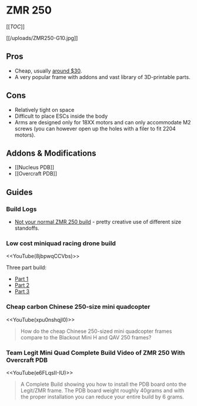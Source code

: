 # ZMR 250

[[_TOC_]]

[[/uploads/ZMR250-G10.jpg]]

## Pros

* Cheap, usually [around $30](http://www.banggood.com/H250-ZMR250-250mm-Carbon-Fiber-Mini-Quadcopter-Multicopter-Frame-Kit-p-933185.html).
* A very popular frame with addons and vast library of 3D-printable parts.

## Cons

* Relatively tight on space
* Difficult to place ESCs inside the body
* Arms are designed only for 18XX motors and can only accommodate M2 screws (you can however open up the holes with a filer to fit 2204 motors).

## Addons & Modifications

* [[Nucleus PDB]]
* [[Overcraft PDB]]

## Guides

### Build Logs

* [Not your normal ZMR 250 build](http://flitetest.com/articles/not-your-normal-zmr-250-build) - pretty creative use of different size standoffs.

### Low cost miniquad racing drone build

<<YouTube(8jbpwqCCVbs)>>

Three part build:

* [Part 1](https://www.youtube.com/watch?v=8jbpwqCCVbs)
* [Part 2](https://www.youtube.com/watch?v=CNDe6dhKhXo)
* [Part 3](https://www.youtube.com/watch?v=-feiwYvF55Y)

### Cheap carbon Chinese 250-size mini quadcopter

<<YouTube(xpu0nshqjI0)>>

> How do the cheap Chinese 250-sized mini quadcopter frames compare to the Blackout Mini H and QAV 250 frames?

### Team Legit Mini Quad Complete Build Video of ZMR 250 With Overcraft PDB

<<YouTube(e6FLqsII-IU)>>

> A Complete Build showing you how to install the PDB board onto the Legit/ZMR frame. The PDB board weight roughly 40grams and with the proper installation you can reduce your entire build by 6 grams. 